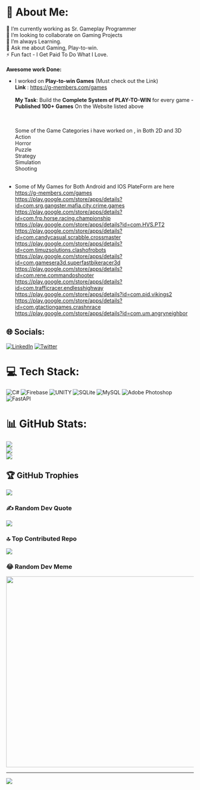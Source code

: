 # 💫 About Me:
🔭 I’m currently working as Sr. Gameplay Programmer<br>👯 I’m looking to collaborate on Gaming Projects<br>🌱 I’m always Learning.<br>💬 Ask me about Gaming, Play-to-win. <br>⚡ Fun fact - I Get Paid To Do What I Love. <br><br>
**Awesome work Done:** <br>
- I worked on **Play-to-win Games** (Must check out the Link) <br>
  **Link** : https://g-members.com/games <br> <br>
  **My Task**: Build the **Complete System of PLAY-TO-WIN** for every game - **Published 100+ Games** On the Website listed above  <br> <br>


  <br> Some of the Game Categories i have worked on , in Both 2D and 3D <br>
  Action <br>
  Horror <br>
  Puzzle <br>
  Strategy <br>
  Simulation <br>
  Shooting <br> <br> 
- Some of My Games for Both Android and IOS PlateForm are here <br>
https://g-members.com/games <br>
       https://play.google.com/store/apps/details?id=com.srg.gangster.mafia.city.crime.games <br>
       https://play.google.com/store/apps/details?id=com.frp.horse.racing.championship      <br>
https://play.google.com/store/apps/details?id=com.HVS.PT2   <br>
https://play.google.com/store/apps/details?id=com.candycasual.scrabble.crossmaster   <br>
https://play.google.com/store/apps/details?id=com.timuzsolutions.clashofrobots  <br>
       https://play.google.com/store/apps/details?id=com.gamesera3d.superfastbikeracer3d  <br>
       https://play.google.com/store/apps/details?id=com.rene.commandoshooter  <br>
  https://play.google.com/store/apps/details?id=com.trafficracer.endlesshighway  <br>
         https://play.google.com/store/apps/details?id=com.pid.vikings2  <br>
  https://play.google.com/store/apps/details?id=com.gtactiongames.crashnrace  <br>
  https://play.google.com/store/apps/details?id=com.um.angryneighbor  <br>

## 🌐 Socials:
[![LinkedIn](https://img.shields.io/badge/LinkedIn-%230077B5.svg?logo=linkedin&logoColor=white)](https://linkedin.com/in/ahmed-yasin-a88346107) [![Twitter](https://img.shields.io/badge/Twitter-%231DA1F2.svg?logo=Twitter&logoColor=white)](https://twitter.com/Ahmee407) 

# 💻 Tech Stack:
![C#](https://img.shields.io/badge/c%23-%23239120.svg?style=for-the-badge&logo=c-sharp&logoColor=white) ![Firebase](https://img.shields.io/badge/firebase-%23039BE5.svg?style=for-the-badge&logo=firebase) ![UNITY](https://img.shields.io/badge/Unity-%2320232a.svg?style=for-the-badge&logo=unity&logoColor=white) ![SQLite](https://img.shields.io/badge/sqlite-%2307405e.svg?style=for-the-badge&logo=sqlite&logoColor=white) ![MySQL](https://img.shields.io/badge/mysql-%2300f.svg?style=for-the-badge&logo=mysql&logoColor=white) ![Adobe Photoshop](https://img.shields.io/badge/adobephotoshop-%2331A8FF.svg?style=for-the-badge&logo=adobephotoshop&logoColor=white) ![FastAPI](https://img.shields.io/badge/FastAPI-005571?style=for-the-badge&logo=fastapi)
# 📊 GitHub Stats:
![](https://github-readme-stats.vercel.app/api?username=ahmedyasindev&theme=dark&hide_border=false&include_all_commits=true&count_private=false)<br/>
![](https://github-readme-streak-stats.herokuapp.com/?user=ahmedyasindev&theme=dark&hide_border=false)<br/>
![](https://github-readme-stats.vercel.app/api/top-langs/?username=ahmedyasindev&theme=dark&hide_border=false&include_all_commits=true&count_private=false&layout=compact)

## 🏆 GitHub Trophies
![](https://github-profile-trophy.vercel.app/?username=ahmedyasindev&theme=radical&no-frame=false&no-bg=true&margin-w=4)

### ✍️ Random Dev Quote
![](https://quotes-github-readme.vercel.app/api?type=horizontal&theme=radical)

### 🔝 Top Contributed Repo
![](https://github-contributor-stats.vercel.app/api?username=ahmedyasindev&limit=5&theme=dark&combine_all_yearly_contributions=true)

### 😂 Random Dev Meme
<img src="https://rm.up.railway.app/" width="512px"/>

---
[![](https://visitcount.itsvg.in/api?id=ahmedyasindev&icon=0&color=0)](https://visitcount.itsvg.in)

<!-- Proudly created with GPRM ( https://gprm.itsvg.in ) -->
